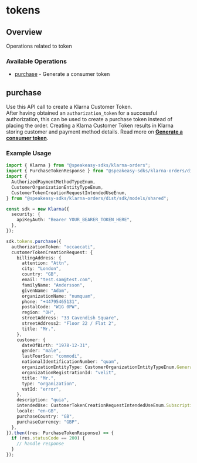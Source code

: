 # tokens

## Overview

Operations related to token

### Available Operations

* [purchase](#purchase) - Generate a consumer token

## purchase

Use this API call to create a Klarna Customer Token.<br/>After having obtained an `authorization_token` for a successful authorization, this can be used to create a purchase token instead of placing the order. Creating a Klarna Customer Token results in Klarna storing customer and payment method details.
Read more on **[Generate a consumer token](https://docs.klarna.com/klarna-payments/in-depth-knowledge/customer-token/)**.

### Example Usage

```typescript
import { Klarna } from "@speakeasy-sdks/klarna-orders";
import { PurchaseTokenResponse } from "@speakeasy-sdks/klarna-orders/dist/sdk/models/operations";
import {
  AuthorizedPaymentMethodTypeEnum,
  CustomerOrganizationEntityTypeEnum,
  CustomerTokenCreationRequestIntendedUseEnum,
} from "@speakeasy-sdks/klarna-orders/dist/sdk/models/shared";

const sdk = new Klarna({
  security: {
    apiKeyAuth: "Bearer YOUR_BEARER_TOKEN_HERE",
  },
});

sdk.tokens.purchase({
  authorizationToken: "occaecati",
  customerTokenCreationRequest: {
    billingAddress: {
      attention: "Attn",
      city: "London",
      country: "GB",
      email: "test.sam@test.com",
      familyName: "Andersson",
      givenName: "Adam",
      organizationName: "numquam",
      phone: "+44795465131",
      postalCode: "W1G 0PW",
      region: "OH",
      streetAddress: "33 Cavendish Square",
      streetAddress2: "Floor 22 / Flat 2",
      title: "Mr.",
    },
    customer: {
      dateOfBirth: "1978-12-31",
      gender: "male",
      lastFourSsn: "commodi",
      nationalIdentificationNumber: "quam",
      organizationEntityType: CustomerOrganizationEntityTypeEnum.GeneralPartnership,
      organizationRegistrationId: "velit",
      title: "Mr.",
      type: "organization",
      vatId: "error",
    },
    description: "quia",
    intendedUse: CustomerTokenCreationRequestIntendedUseEnum.Subscription,
    locale: "en-GB",
    purchaseCountry: "GB",
    purchaseCurrency: "GBP",
  },
}).then((res: PurchaseTokenResponse) => {
  if (res.statusCode == 200) {
    // handle response
  }
});
```
